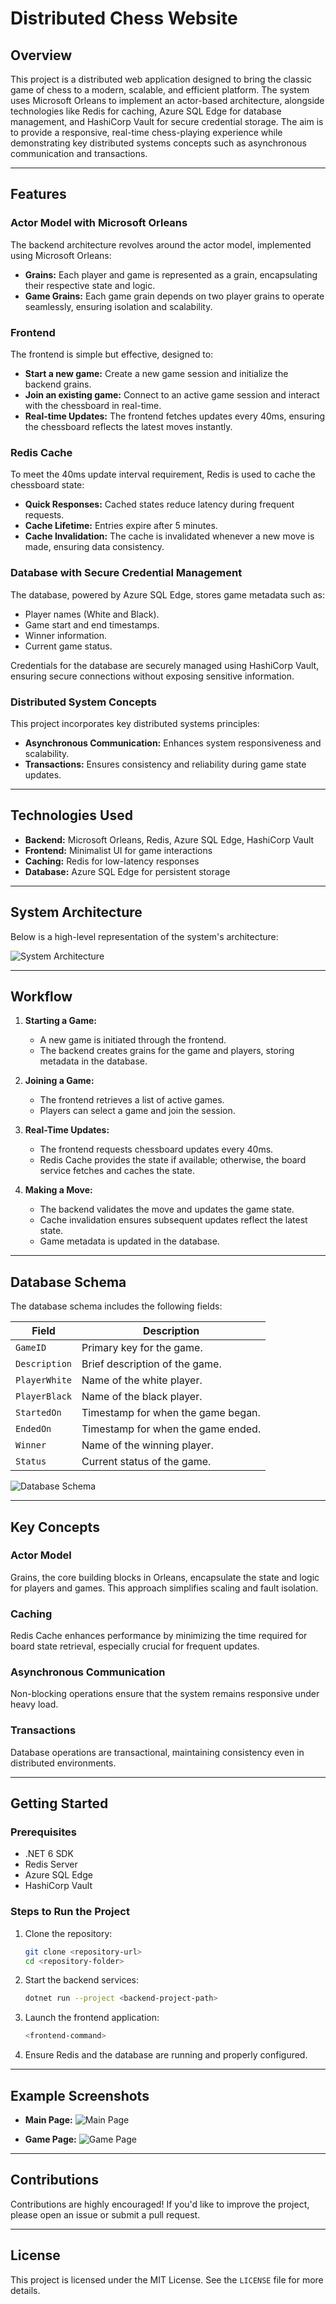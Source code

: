 # Distributed Chess Website

## Overview
This project is a distributed web application designed to bring the classic game of chess to a modern, scalable, and efficient platform. The system uses Microsoft Orleans to implement an actor-based architecture, alongside technologies like Redis for caching, Azure SQL Edge for database management, and HashiCorp Vault for secure credential storage. The aim is to provide a responsive, real-time chess-playing experience while demonstrating key distributed systems concepts such as asynchronous communication and transactions.

---

## Features

### Actor Model with Microsoft Orleans
The backend architecture revolves around the actor model, implemented using Microsoft Orleans:
- **Grains:** Each player and game is represented as a grain, encapsulating their respective state and logic.
- **Game Grains:** Each game grain depends on two player grains to operate seamlessly, ensuring isolation and scalability.

### Frontend
The frontend is simple but effective, designed to:
- **Start a new game:** Create a new game session and initialize the backend grains.
- **Join an existing game:** Connect to an active game session and interact with the chessboard in real-time.
- **Real-time Updates:** The frontend fetches updates every 40ms, ensuring the chessboard reflects the latest moves instantly.

### Redis Cache
To meet the 40ms update interval requirement, Redis is used to cache the chessboard state:
- **Quick Responses:** Cached states reduce latency during frequent requests.
- **Cache Lifetime:** Entries expire after 5 minutes.
- **Cache Invalidation:** The cache is invalidated whenever a new move is made, ensuring data consistency.

### Database with Secure Credential Management
The database, powered by Azure SQL Edge, stores game metadata such as:
- Player names (White and Black).
- Game start and end timestamps.
- Winner information.
- Current game status.

Credentials for the database are securely managed using HashiCorp Vault, ensuring secure connections without exposing sensitive information.

### Distributed System Concepts
This project incorporates key distributed systems principles:
- **Asynchronous Communication:** Enhances system responsiveness and scalability.
- **Transactions:** Ensures consistency and reliability during game state updates.

---

## Technologies Used
- **Backend:** Microsoft Orleans, Redis, Azure SQL Edge, HashiCorp Vault
- **Frontend:** Minimalist UI for game interactions
- **Caching:** Redis for low-latency responses
- **Database:** Azure SQL Edge for persistent storage

---

## System Architecture
Below is a high-level representation of the system's architecture:

![System Architecture](./path/to/architecture-diagram.png) <!-- Replace with actual path -->

---

## Workflow

1. **Starting a Game:**
   - A new game is initiated through the frontend.
   - The backend creates grains for the game and players, storing metadata in the database.

2. **Joining a Game:**
   - The frontend retrieves a list of active games.
   - Players can select a game and join the session.

3. **Real-Time Updates:**
   - The frontend requests chessboard updates every 40ms.
   - Redis Cache provides the state if available; otherwise, the board service fetches and caches the state.

4. **Making a Move:**
   - The backend validates the move and updates the game state.
   - Cache invalidation ensures subsequent updates reflect the latest state.
   - Game metadata is updated in the database.

---

## Database Schema

The database schema includes the following fields:

| Field          | Description                       |
|----------------|-----------------------------------|
| `GameID`       | Primary key for the game.         |
| `Description`  | Brief description of the game.    |
| `PlayerWhite`  | Name of the white player.         |
| `PlayerBlack`  | Name of the black player.         |
| `StartedOn`    | Timestamp for when the game began.|
| `EndedOn`      | Timestamp for when the game ended.|
| `Winner`       | Name of the winning player.       |
| `Status`       | Current status of the game.       |

![Database Schema](./path/to/database-schema.png) <!-- Replace with actual path -->

---

## Key Concepts

### Actor Model
Grains, the core building blocks in Orleans, encapsulate the state and logic for players and games. This approach simplifies scaling and fault isolation.

### Caching
Redis Cache enhances performance by minimizing the time required for board state retrieval, especially crucial for frequent updates.

### Asynchronous Communication
Non-blocking operations ensure that the system remains responsive under heavy load.

### Transactions
Database operations are transactional, maintaining consistency even in distributed environments.

---

## Getting Started

### Prerequisites
- .NET 6 SDK
- Redis Server
- Azure SQL Edge
- HashiCorp Vault

### Steps to Run the Project

1. Clone the repository:
   ```bash
   git clone <repository-url>
   cd <repository-folder>
   ```

2. Start the backend services:
   ```bash
   dotnet run --project <backend-project-path>
   ```

3. Launch the frontend application:
   ```bash
   <frontend-command>
   ```

4. Ensure Redis and the database are running and properly configured.

---

## Example Screenshots

- **Main Page:**
  ![Main Page](./path/to/main-page-screenshot.png) <!-- Replace with actual path -->

- **Game Page:**
  ![Game Page](./path/to/game-page-screenshot.png) <!-- Replace with actual path -->

---

## Contributions
Contributions are highly encouraged! If you'd like to improve the project, please open an issue or submit a pull request.

---

## License
This project is licensed under the MIT License. See the `LICENSE` file for more details.
